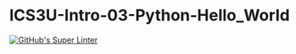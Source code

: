 # ICS3U-Intro-03-Python-Hello_World

[![GitHub's Super Linter](https://github.com/trent-hodgins-01/ICS3U-Intro-03-Python-Hello_World/workflows/GitHub's%20Super%20Linter/badge.svg)](https://github.com/trent-hodgins-01/ICS3U-Intro-03-Python-Hello_World/actions)
